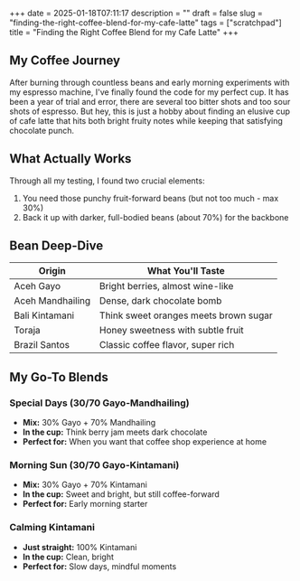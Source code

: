 +++
date = 2025-01-18T07:11:17
description = ""
draft = false
slug = "finding-the-right-coffee-blend-for-my-cafe-latte"
tags = ["scratchpad"]
title = "Finding the Right Coffee Blend for my Cafe Latte"
+++

## My Coffee Journey

After burning through countless beans and early morning experiments with my espresso machine, I've finally found the code for my perfect cup. It has been a year of trial and error, there are several too bitter shots and too sour shots of espresso. But hey, this is just a hobby about finding an elusive cup of cafe latte that hits both bright fruity notes while keeping that satisfying chocolate punch.

## What Actually Works

Through all my testing, I found two crucial elements:

1. You need those punchy fruit-forward beans (but not too much - max 30%)
2. Back it up with darker, full-bodied beans (about 70%) for the backbone

## Bean Deep-Dive

| Origin           | What You'll Taste                     |
| ---------------- | ------------------------------------- |
| Aceh Gayo        | Bright berries, almost wine-like      |
| Aceh Mandhailing | Dense, dark chocolate bomb            |
| Bali Kintamani   | Think sweet oranges meets brown sugar |
| Toraja           | Honey sweetness with subtle fruit     |
| Brazil Santos    | Classic coffee flavor, super rich     |

## My Go-To Blends

### Special Days (30/70 Gayo-Mandhailing)

- **Mix:** 30% Gayo + 70% Mandhailing
- **In the cup:** Think berry jam meets dark chocolate
- **Perfect for:** When you want that coffee shop experience at home

### Morning Sun (30/70 Gayo-Kintamani)

- **Mix:** 30% Gayo + 70% Kintamani
- **In the cup:** Sweet and bright, but still coffee-forward
- **Perfect for:** Early morning starter

### Calming Kintamani

- **Just straight:** 100% Kintamani
- **In the cup:** Clean, bright
- **Perfect for:** Slow days, mindful moments

